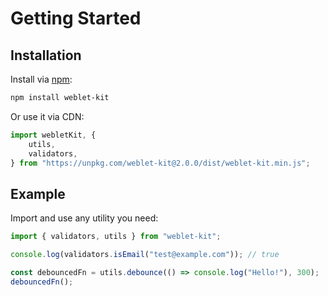 # Getting Started

## Installation

Install via [npm](https://www.npmjs.com/package/weblet-kit):

```bash
npm install weblet-kit
```

Or use it via CDN:

```js
import webletKit, {
	utils,
	validators,
} from "https://unpkg.com/weblet-kit@2.0.0/dist/weblet-kit.min.js";
```

## Example

Import and use any utility you need:

```js
import { validators, utils } from "weblet-kit";

console.log(validators.isEmail("test@example.com")); // true

const debouncedFn = utils.debounce(() => console.log("Hello!"), 300);
debouncedFn();
```

